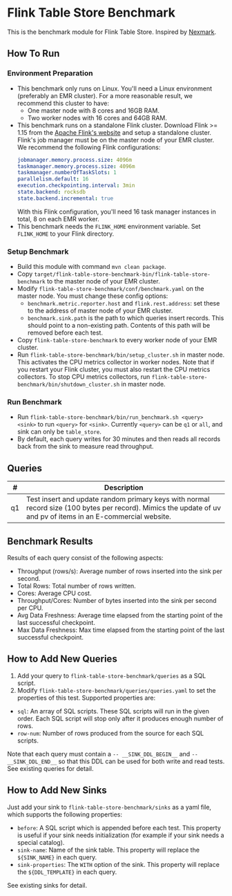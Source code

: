 # Flink Table Store Benchmark

This is the benchmark module for Flink Table Store. Inspired by [Nexmark](https://github.com/nexmark/nexmark).

## How To Run
### Environment Preparation
* This benchmark only runs on Linux. You'll need a Linux environment (preferably an EMR cluster). For a more reasonable result, we recommend this cluster to have:
  * One master node with 8 cores and 16GB RAM.
  * Two worker nodes with 16 cores and 64GB RAM.
* This benchmark runs on a standalone Flink cluster. Download Flink >= 1.15 from the [Apache Flink's website](https://flink.apache.org/downloads.html#apache-flink-1150) and setup a standalone cluster. Flink's job manager must be on the master node of your EMR cluster. We recommend the following Flink configurations:
    ```yaml
    jobmanager.memory.process.size: 4096m
    taskmanager.memory.process.size: 4096m
    taskmanager.numberOfTaskSlots: 1
    parallelism.default: 16
    execution.checkpointing.interval: 3min
    state.backend: rocksdb
    state.backend.incremental: true
    ```
    With this Flink configuration, you'll need 16 task manager instances in total, 8 on each EMR worker.
* This benchmark needs the `FLINK_HOME` environment variable. Set `FLINK_HOME` to your Flink directory.

### Setup Benchmark
* Build this module with command `mvn clean package`.
* Copy `target/flink-table-store-benchmark-bin/flink-table-store-benchmark` to the master node of your EMR cluster.
* Modify `flink-table-store-benchmark/conf/benchmark.yaml` on the master node. You must change these config options:
  * `benchmark.metric.reporter.host` and `flink.rest.address`: set these to the address of master node of your EMR cluster.
  *  `benchmark.sink.path` is the path to which queries insert records. This should point to a non-existing path. Contents of this path will be removed before each test.
* Copy `flink-table-store-benchmark` to every worker node of your EMR cluster.
* Run `flink-table-store-benchmark/bin/setup_cluster.sh` in master node. This activates the CPU metrics collector in worker nodes. Note that if you restart your Flink cluster, you must also restart the CPU metrics collectors. To stop CPU metrics collectors, run `flink-table-store-benchmark/bin/shutdown_cluster.sh` in master node.

### Run Benchmark
* Run `flink-table-store-benchmark/bin/run_benchmark.sh <query> <sink>` to run `<query>` for `<sink>`. Currently `<query>` can be `q1` or `all`, and sink can only be `table_store`.
* By default, each query writes for 30 minutes and then reads all records back from the sink to measure read throughput. 

## Queries

|#|Description|
|---|---|
|q1|Test insert and update random primary keys with normal record size (100 bytes per record). Mimics the update of uv and pv of items in an E-commercial website.|

## Benchmark Results

Results of each query consist of the following aspects:
* Throughput (rows/s): Average number of rows inserted into the sink per second.
* Total Rows: Total number of rows written.
* Cores: Average CPU cost.
* Throughput/Cores: Number of bytes inserted into the sink per second per CPU.
* Avg Data Freshness: Average time elapsed from the starting point of the last successful checkpoint.
* Max Data Freshness: Max time elapsed from the starting point of the last successful checkpoint.

## How to Add New Queries
1. Add your query to `flink-table-store-benchmark/queries` as a SQL script.
2. Modify `flink-table-store-benchmark/queries/queries.yaml` to set the properties of this test. Supported properties are:
  * `sql`: An array of SQL scripts. These SQL scripts will run in the given order. Each SQL script will stop only after it produces enough number of rows.
  * `row-num`: Number of rows produced from the source for each SQL scripts.

Note that each query must contain a `-- __SINK_DDL_BEGIN__` and `-- __SINK_DDL_END__` so that this DDL can be used for both write and read tests. See existing queries for detail.

## How to Add New Sinks
Just add your sink to `flink-table-store-benchmark/sinks` as a yaml file, which supports the following properties:
  * `before`: A SQL script which is appended before each test. This property is useful if your sink needs initialization (for example if your sink needs a special catalog).
  * `sink-name`: Name of the sink table. This property will replace the `${SINK_NAME}` in each query.
  * `sink-properties`: The `WITH` option of the sink. This property will replace the `${DDL_TEMPLATE}` in each query.

See existing sinks for detail.